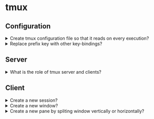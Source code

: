# tmux

## Configuration

<details>
<summary>Create tmux configuration file so that it reads on every execution?</summary>

> ```sh
> touch ~/.tmux.conf
> ``````
>
> ---
> **Resources**
> - [Learn Linux TV](https://www.youtube.com/watch?v=UxbiDtEXuxg)
> ---
> **References**
> - [tmux(1)](https://man.openbsd.org/tmux)
> - [tmux wiki](https://github.com/tmux/tmux/wiki)
> ---
</details>

<details>
<summary>Replace prefix key with other key-bindings?</summary>

> Default prefix key is `Ctrl-b`.
>
> ```conf
> set-option -g prefix C-n
> set-option -g prefix2 C-f
> ``````
> ---
> **Resources**
> - [Learn Linux TV](https://www.youtube.com/watch?v=UxbiDtEXuxg)
> ---
> **References**
> - [tmux(1)](https://man.openbsd.org/tmux)
> ---
</details>

## Server

<details>
<summary>What is the role of tmux server and clients?</summary>

> **Description**
>
> tmux keeps all its state in a single main process, called the tmux server.
> This runs in the background and manages all the programs running inside tmux
> and keeps track of their output. The tmux server is started automatically
> when the user runs a tmux command and by default exits when there are no
> running programs.
>
> Users attach to the tmux server by starting a client.
>
> ---
> **Resources**
> - [Learn Linux TV](https://www.youtube.com/watch?v=UxbiDtEXuxg)
>
> ---
> **References**
> - [tmux(1)](https://man.openbsd.org/tmux)
> ---
</details>

## Client

<details>
<summary>Create a new session?</summary>

> ```sh
> tmux new-session -s session-name
> ``````
>
> Shortcut: `C-s`
>
> ---
> **Resources**
> - [Learn Linux TV](https://www.youtube.com/watch?v=UxbiDtEXuxg)
>
> ---
> **References**
> - [tmux(1)](https://man.openbsd.org/tmux)
---
</details>

<details>
<summary>Create a new window?</summary>

> **Description**
>
> ```sh
> tmux new-window -n window-name
> ``````
>
> Shortcut: `C-c`
>
> ---
> **Resources**
> - [Learn Linux TV](https://www.youtube.com/watch?v=UxbiDtEXuxg)
>
> ---
> **References**
> - [tmux(1)](https://man.openbsd.org/tmux)
---
</details>

<details>
<summary>Create a new pane by spliting window vertically or horizontally?</summary>

> Shortcut:
> - vertically split by `C-%`
> - horizontally split by `C-"`
>
> ---
> **Resources**
> - [Learn Linux TV](https://www.youtube.com/watch?v=UxbiDtEXuxg)
>
> ---
> **References**
> - [tmux(1)](https://man.openbsd.org/tmux)
---
</details>
